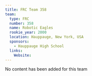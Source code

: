 ```yaml
---
title: FRC Team 358
team:
  type: FRC
  number: 358
  name: Robotic Eagles
  rookie_year: 2000
  location: Hauppauge, New York, USA
  sponsors:
    - Hauppauge High School
  links:
    Website: 
---
```

No content has been added for this team